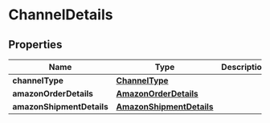 # ChannelDetails

## Properties
Name | Type | Description | Notes
------------ | ------------- | ------------- | -------------
**channelType** | [**ChannelType**](ChannelType.md) |  | 
**amazonOrderDetails** | [**AmazonOrderDetails**](AmazonOrderDetails.md) |  |  [optional]
**amazonShipmentDetails** | [**AmazonShipmentDetails**](AmazonShipmentDetails.md) |  |  [optional]
